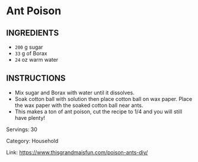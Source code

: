 # Ant Poison

## INGREDIENTS

- `200` g sugar
- `33` g of Borax
- `24` oz warm water

## INSTRUCTIONS

- Mix sugar and Borax with water until it dissolves.
- Soak cotton ball with solution then place cotton ball on wax paper. Place the wax paper with the soaked cotton ball near ants.
- This makes a ton of ant poison, cut the recipe to 1/4 and you will still have plenty!

Servings: 30

Category: Household

Link: https://www.thisgrandmaisfun.com/poison-ants-diy/

